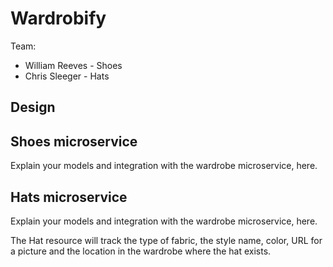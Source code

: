 # Wardrobify

Team:

* William Reeves - Shoes
* Chris Sleeger - Hats

## Design

## Shoes microservice

Explain your models and integration with the wardrobe
microservice, here.

## Hats microservice

Explain your models and integration with the wardrobe
microservice, here.

The Hat resource will track the type of fabric, the style name, color, URL for a picture and the location in the wardrobe where the hat exists.
